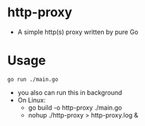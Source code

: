 # http-proxy

- A simple http(s) proxy written by pure Go

# Usage

```shell
go run ./main.go
```

- you also can run this in background
- On Linux:
    - go build -o http-proxy ./main.go
    - nohup ./http-proxy > http-proxy.log &